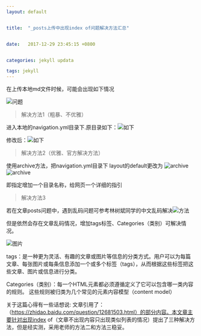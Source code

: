 ```yaml
---
layout: default


title:  "_posts上传中出现index of问题解决方法汇总"


date:   2017-12-29 23:45:15 +0800


categories: jekyll updata

tags: jekyll
---
```


在上传本地md文件时候，可能会出现如下情况

![问题](https://github.com/Heresy007/Heresy007.github.io/blob/master/images/index.png?raw=true)

> 解决方法1（粗暴、不优雅）

进入本地的navigation.yml目录下.原目录如下：![如下](https://github.com/Heresy007/Heresy007.github.io/blob/master/images/%E5%BE%AE%E4%BF%A1%E6%88%AA%E5%9B%BE_20180101222610.png?raw=true)

修改后：![如下](https://github.com/Heresy007/Heresy007.github.io/blob/master/images/%E5%BE%AE%E4%BF%A1%E6%88%AA%E5%9B%BE_20180101222552.png?raw=true)
> 解决方法2（优雅、官方解决方法）

使用archive方法，把navigation.yml目录下 layout的default更改为 ![archive](https://github.com/Heresy007/Heresy007.github.io/blob/master/images/%E5%BE%AE%E4%BF%A1%E6%88%AA%E5%9B%BE_20180101225343.png?raw=true)
![archive](https://github.com/Heresy007/Heresy007.github.io/blob/master/images/Y6X0R3U@VVNWUV~PD108%7D88.png?raw=true)

即指定增加一个目录名称，给网页一个详细的指引
> 解决方法3

若在文章posts问题中，遇到乱码问题可参考林树斌同学的中文乱码解决![方法](https://treeice.github.io/posts/jekyll/JekyllChineseName/)

但是依然会存在文章乱码情况，增加tags标签、Categories（类别）可解决情况。


![图片](https://github.com/Heresy007/Heresy007.github.io/blob/master/images/tags.png?raw=true)

tags：是一种更为灵活、有趣的文章或图片等信息的分类方式。用户可以为每篇文章、每张图片或每条信息添加一个或多个标签（tags），从而根据这些标签把这些文章、图片或信息进行分类。

Categories（类别）：每一个HTML元素都必须遵循定义了它可以包含哪一类内容的规则。 这些规则被归类为几个常见的元素内容模型（content model）


关于这篇心得有一些话想说:
文章引用了：（https://zhidao.baidu.com/question/12681503.html）的部分内容。本文章主要针对出现index of（文章不出现内容只出现类似列表的情况）提出了三种解决方法，但是经实测，采用老师的方法二和方法三稳妥。
